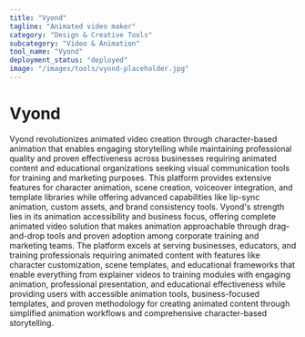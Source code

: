 ```yaml
---
title: "Vyond"
tagline: "Animated video maker"
category: "Design & Creative Tools"
subcategory: "Video & Animation"
tool_name: "Vyond"
deployment_status: "deployed"
image: "/images/tools/vyond-placeholder.jpg"
---
```


# Vyond

Vyond revolutionizes animated video creation through character-based animation that enables engaging storytelling while maintaining professional quality and proven effectiveness across businesses requiring animated content and educational organizations seeking visual communication tools for training and marketing purposes. This platform provides extensive features for character animation, scene creation, voiceover integration, and template libraries while offering advanced capabilities like lip-sync animation, custom assets, and brand consistency tools. Vyond's strength lies in its animation accessibility and business focus, offering complete animated video solution that makes animation approachable through drag-and-drop tools and proven adoption among corporate training and marketing teams. The platform excels at serving businesses, educators, and training professionals requiring animated content with features like character customization, scene templates, and educational frameworks that enable everything from explainer videos to training modules with engaging animation, professional presentation, and educational effectiveness while providing users with accessible animation tools, business-focused templates, and proven methodology for creating animated content through simplified animation workflows and comprehensive character-based storytelling.